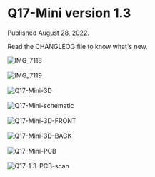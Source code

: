 # Q17-Mini version 1.3

Published August 28, 2022.

Read the CHANGLEOG file to know what's new.

![IMG_7118](https://user-images.githubusercontent.com/12907102/186948998-16f83974-a6c5-4b83-8287-4aaafc3d73a8.jpeg)<br>
<br>
![IMG_7119](https://user-images.githubusercontent.com/12907102/186949009-f9dca25a-3b77-4e79-b817-db886164d045.jpeg)<br>
<br>
![Q17-Mini-3D](https://user-images.githubusercontent.com/12907102/186886996-d3bc09cb-5950-43d9-befd-7f4f50fa0994.jpg)<br>
<br>
![Q17-Mini-schematic](https://user-images.githubusercontent.com/12907102/186929385-e6f6db7f-b975-4d39-86f8-c4347db2f371.jpg)<br>
<br>
![Q17-Mini-3D-FRONT](https://user-images.githubusercontent.com/12907102/186886993-d289c6fd-c93c-481c-8652-cafee727dd6e.jpg)<br>
<br>
![Q17-Mini-3D-BACK](https://user-images.githubusercontent.com/12907102/186886986-c2cd2426-bd82-4aa9-8164-c0ce81b99343.jpg)<br>
<br>
![Q17-Mini-PCB](https://user-images.githubusercontent.com/12907102/186887015-b0b0a7d2-3b07-41a8-adbc-ce6164e2dc82.jpg)<br>
<br>
![Q17-1 3-PCB-scan](https://user-images.githubusercontent.com/12907102/186886981-c5b678a8-5ec7-4ca9-a90e-ef85f9a3f41b.jpg)<br>
<br>
<br>
